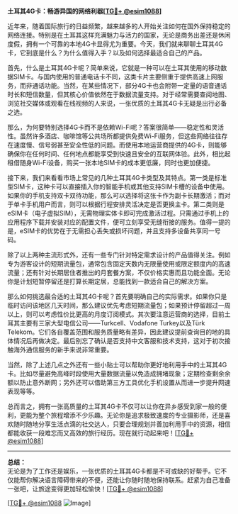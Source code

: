 **土耳其4G卡：畅游异国的网络利器[[TG💪+ @esim1088](https://t.me/s/esim1088)]**

近年来，随着国际旅行的日益频繁，越来越多的人开始关注如何在国外保持稳定的网络连接。特别是在土耳其这样充满魅力与活力的国家，无论是商务出差还是休闲度假，拥有一个可靠的本地4G卡显得尤为重要。今天，我们就来聊聊土耳其4G卡，它到底是什么？为什么值得入手？以及如何选择最适合自己的产品。

首先，什么是土耳其4G卡呢？简单来说，它就是一种可以在土耳其使用的移动数据SIM卡。与国内使用的普通电话卡不同，这类卡片主要侧重于提供高速上网服务，而非通话功能。当然，在某些情况下，部分4G卡也会附带一定量的语音通话时长和短信数量，但其核心价值依然在于数据流量支持。对于经常需要查阅地图、浏览社交媒体或观看在线视频的人来说，一张优质的土耳其4G卡无疑是出行必备之选。

那么，为何要特别选择4G卡而不是依赖Wi-Fi呢？答案很简单——稳定性和灵活性。虽然许多酒店、咖啡馆等公共场所都提供免费Wi-Fi服务，但这些网络往往存在速度慢、信号弱甚至安全性低的问题。而使用本地运营商提供的4G卡，则能够确保你在任何时间、任何地点都能享受到快速且安全的互联网体验。此外，相比起租借随身Wi-Fi设备，购买一张本地SIM卡的成本更低廉，同时也更加便捷。

接下来，我们来看看市场上常见的几种土耳其4G卡类型及其特点。第一类是标准型SIM卡，这种卡可以直接插入你的智能手机或其他支持SIM卡槽的设备中使用。如果你的手机支持双卡双待功能，那么可以选择将这张卡作为副卡长期激活；而对于单卡手机用户而言，则可以根据行程安排灵活决定是否更换主卡。第二类则是eSIM卡（电子虚拟SIM），无需物理实体卡即可完成激活过程。只需通过手机上的应用程序下载并安装对应的配置文件，便可立刻享受无缝衔接的服务。值得一提的是，eSIM卡的优势在于无需担心丢失或损坏问题，并且支持多设备共享同一号码。

除了以上两种主流形式外，还有一些专门针对特定需求设计的产品值得关注。例如专为游客设计的短期流量包，通常包含固定天数内无限量使用或限定额度内的高速流量；还有针对长期居住者推出的月套餐方案，不仅价格实惠而且功能全面。无论你是计划短暂停留还是打算长期定居，总能找到一款适合自己的解决方案。

那么如何挑选最合适的土耳其4G卡呢？首先要明确自己的实际需求。如果你只是临时访问该地区几天时间，那么建议优先考虑短期流量包；如果预计停留超过一周以上，则可以考虑性价比更高的月度订阅模式。其次要注意运营商的选择，目前土耳其主要有三家大型电信公司——Turkcell、Vodafone Turkey以及Türk Telekom。它们各自覆盖范围和服务质量略有差异，因此建议提前查询目的地的具体情况后再做决定。最后别忘了确认是否支持中文客服和技术支持，这对于初次接触海外通信服务的新手来说非常重要。

当然，除了上述几点之外还有一些小贴士可以帮助你更好地利用手中的土耳其4G卡。比如尽量避免高峰时段使用大量数据流量以免造成拥堵现象；定期检查剩余余额以防止意外断网；另外还可以借助第三方工具优化手机设置从而进一步提升网速表现等等。

总而言之，拥有一张高质量的土耳其4G卡不仅可以让你在异乡感受到家一般的便利，更能为整个旅程增添不少乐趣。无论你是追求极致速度的专业摄影师，还是喜欢随时随地分享生活点滴的社交达人，只要合理规划并善加利用手中的资源，相信都能收获一段难忘而又高效的旅行经历。现在就行动起来吧！[[TG💪+ @esim1088](https://t.me/s/esim1088)]

---

**总结：**  
无论是为了工作还是娱乐，一张优质的土耳其4G卡都是不可或缺的好帮手。它不仅能帮你解决语言障碍带来的不便，还能让你随时随地保持联系。赶紧为自己准备一张吧，让旅途变得更加轻松愉快！[[TG💪+ @esim1088](https://t.me/s/esim1088)]  

[[TG💪+ @esim1088](https://t.me/s/esim1088) ![Image](https://i.postimg.cc/4NQfJmqS/Snipaste-2025-05-13-00-14-12.png)]
